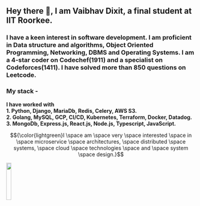 ## Hey there 👋, I am Vaibhav Dixit, a final student at IIT Roorkee. 
### I have a keen interest in software development. I am proficient in Data structure and algorithms, Object Oriented Programming, Networking, DBMS and Operating Systems. I am a 4-star coder on Codechef(1911) and a specialist on Codeforces(1411). I have solved more than 850 questions on Leetcode.
### My stack - 
  **I have worked with <br />**
**1. Python, Django, MariaDb, Redis, Celery, AWS S3. <br />
2. Golang, MySQL, GCP, CI/CD, Kubernetes, Terraform, Docker, Datadog. <br />
3. MongoDb, Express.js, React.js, Node.js, Typescript, JavaScript.**

$${\color{lightgreen}I \space am \space very \space interested \space in \space microservice \space architectures, \space distributed \space systems, \space cloud \space technologies  \space and  \space system \space design.}$$	

<img width ="16%" align="left" src="https://komarev.com/ghpvc/?username=flow6979&color=blueviolet" />

<br />
<br />

